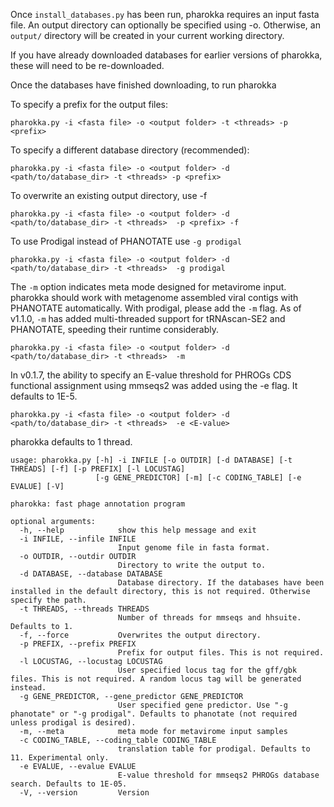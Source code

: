 Once `install_databases.py` has been run, pharokka requires an input fasta file. An output directory can optionally be specified using -o. Otherwise, an `output/` directory will be created in your current working directory.


If you have already downloaded databases for earlier versions of pharokka, these will need to be re-downloaded.

Once the databases have finished downloading, to run pharokka



To specify a prefix for the output files:

```
pharokka.py -i <fasta file> -o <output folder> -t <threads> -p <prefix>
```

To specify a different database directory (recommended):

```
pharokka.py -i <fasta file> -o <output folder> -d <path/to/database_dir> -t <threads> -p <prefix>
```

To overwrite an existing output directory, use -f

```
pharokka.py -i <fasta file> -o <output folder> -d <path/to/database_dir> -t <threads>  -p <prefix> -f
```

To use Prodigal instead of PHANOTATE use `-g prodigal`

```
pharokka.py -i <fasta file> -o <output folder> -d <path/to/database_dir> -t <threads>  -g prodigal
```

The `-m` option indicates meta mode designed for metavirome input. pharokka should work with metagenome assembled viral contigs with PHANOTATE automatically. With prodigal, please add the `-m` flag. As of v1.1.0, `-m` has added multi-threaded support for tRNAscan-SE2 and PHANOTATE, speeding their runtime considerably. 

```
pharokka.py -i <fasta file> -o <output folder> -d <path/to/database_dir> -t <threads>  -m
```

In v0.1.7, the ability to specify an E-value threshold for PHROGs CDS functional assignment using mmseqs2 was added using the -e flag. It defaults to 1E-5.

```
pharokka.py -i <fasta file> -o <output folder> -d <path/to/database_dir> -t <threads>  -e <E-value>
```

pharokka defaults to 1 thread.

```
usage: pharokka.py [-h] -i INFILE [-o OUTDIR] [-d DATABASE] [-t THREADS] [-f] [-p PREFIX] [-l LOCUSTAG]
                   [-g GENE_PREDICTOR] [-m] [-c CODING_TABLE] [-e EVALUE] [-V]

pharokka: fast phage annotation program

optional arguments:
  -h, --help            show this help message and exit
  -i INFILE, --infile INFILE
                        Input genome file in fasta format.
  -o OUTDIR, --outdir OUTDIR
                        Directory to write the output to.
  -d DATABASE, --database DATABASE
                        Database directory. If the databases have been installed in the default directory, this is not required. Otherwise specify the path.
  -t THREADS, --threads THREADS
                        Number of threads for mmseqs and hhsuite. Defaults to 1.
  -f, --force           Overwrites the output directory.
  -p PREFIX, --prefix PREFIX
                        Prefix for output files. This is not required.
  -l LOCUSTAG, --locustag LOCUSTAG
                        User specified locus tag for the gff/gbk files. This is not required. A random locus tag will be generated instead.
  -g GENE_PREDICTOR, --gene_predictor GENE_PREDICTOR
                        User specified gene predictor. Use "-g phanotate" or "-g prodigal". Defaults to phanotate (not required unless prodigal is desired).
  -m, --meta            meta mode for metavirome input samples
  -c CODING_TABLE, --coding_table CODING_TABLE
                        translation table for prodigal. Defaults to 11. Experimental only.
  -e EVALUE, --evalue EVALUE
                        E-value threshold for mmseqs2 PHROGs database search. Defaults to 1E-05.
  -V, --version         Version
  ```